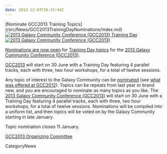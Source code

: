 ```yaml
---
date: 2012-12-03T20:33:44Z
---
```

<div class='newsItemHeader'>[Nominate GCC2013 Training Topics](/src/News/GCC2013TrainingDayNominations/index.md)</div>

<div class='right'><a href='/Events/GCC2013/TrainingDay'><img src='/Images/Logos/GCC2013TrainingDayLogo200.png' alt='2013 Galaxy Community Conference (GCC2013) Training Day' /></a><br />
<a href='/Events/GCC2013'><img src='/Images/Logos/GCC2013Logo200.png' alt='2013 Galaxy Community Conference (GCC2013)' /></a> </div>

[Nominations are now open](http://bit.ly/gcc2013nom) for [Training Day topics](/Events/GCC2013/TrainingDay) for the [2013 Galaxy Community Conference (GCC2013)](/src/Events/GCC2013/index.md). 

[GCC2013](/src/Events/GCC2013/index.md) will start on 30 June with a Training Day featuring 4 parallel tracks, each with three, two hour workshops, for a total of twelve sessions.

Any topic of interest to the Galaxy Community can be [nominated](http://bit.ly/gcc2013nom) (see [what was offered at GCC2012](/Events/GCC2012/TrainingDay)).  Topics can be repeats from last year or brand new, and you are encouraged to nominate as many topics as you like. The [2013 Galaxy Community Conference (GCC2013)](/src/Events/GCC2013/index.md) will start on 30 June with a Training Day featuring 4 parallel tracks, each with three, two hour workshops, for a total of twelve sessions. Nominations will be compiled into a uniform list, and then topics will be voted on by the Galaxy Community starting in late January.

Topic nomination closes 11 January.

[GCC2013 Organizing Committee](/src/Events/GCC2013/Organizers/index.md#organizing-committee)


CategoryNews
